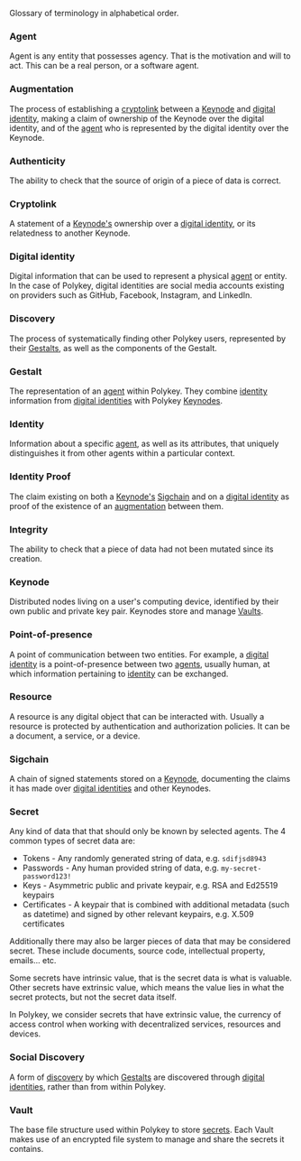Glossary of terminology in alphabetical order.

### Agent

Agent is any entity that possesses agency. That is the motivation and will to act. This can be a real person, or a software agent.

### Augmentation

The process of establishing a [cryptolink](./Glossary.md#cryptolink) between a [Keynode](./Glossary.md#keynode) and [digital identity](./Glossary.md#digital-identity), making a claim of ownership of the Keynode over the digital identity, and of the [agent](./Glossary.md#agent) who is represented by the digital identity over the Keynode.

### Authenticity

The ability to check that the source of origin of a piece of data is correct.

### Cryptolink

A statement of a [Keynode's](./Glossary.md#keynode) ownership over a [digital identity](./Glossary.md#digital-identity), or its relatedness to another Keynode.

### Digital identity

Digital information that can be used to represent a physical [agent](./Glossary.md#agent) or entity. In the case of Polykey, digital identities are social media accounts existing on providers such as GitHub, Facebook, Instagram, and LinkedIn.

### Discovery

The process of systematically finding other Polykey users, represented by their [Gestalts](./Glossary.md#gestalt), as well as the components of the Gestalt.

### Gestalt

The representation of an [agent](./Glossary.md#agent) within Polykey. They combine [identity](./Glossary.md#identity) information from [digital identities](./Glossary.md#digital-identity) with Polykey [Keynodes](./Glossary.md#keynode).

### Identity

Information about a specific [agent](./Glossary.md#agent), as well as its attributes, that uniquely distinguishes it from other agents within a particular context.

### Identity Proof

The claim existing on both a [Keynode's](./Glossary.md#keynode) [Sigchain](./Glossary.md#sigchain) and on a [digital identity](./Glossary.md#digital-identity) as proof of the existence of an [augmentation](./Glossary.md#augmentation) between them.

### Integrity

The ability to check that a piece of data had not been mutated since its creation.

### Keynode

Distributed nodes living on a user's computing device, identified by their own public and private key pair. Keynodes store and manage [Vaults](./Glossary.md#vault).

### Point-of-presence

A point of communication between two entities. For example, a [digital identity](./Glossary.md#digital-identity) is a point-of-presence between two [agents](./Glossary.md#agent), usually human, at which information pertaining to [identity](./Glossary.md#identity) can be exchanged.

### Resource

A resource is any digital object that can be interacted with. Usually a resource is protected by authentication and authorization policies. It can be a document, a service, or a device.

### Sigchain

A chain of signed statements stored on a [Keynode](./Glossary.md#keynode), documenting the claims it has made over [digital identities](./Glossary.md#digital-identity) and other Keynodes.

### Secret

Any kind of data that that should only be known by selected agents. The 4 common types of secret data are:

* Tokens - Any randomly generated string of data, e.g. `sdifjsd8943`
* Passwords - Any human provided string of data, e.g. `my-secret-password123!`
* Keys - Asymmetric public and private keypair, e.g. RSA and Ed25519 keypairs
* Certificates - A keypair that is combined with additional metadata (such as datetime) and signed by other relevant keypairs, e.g. X.509 certificates

Additionally there may also be larger pieces of data that may be considered secret. These include documents, source code, intellectual property, emails... etc.

Some secrets have intrinsic value, that is the secret data is what is valuable. Other secrets have extrinsic value, which means the value lies in what the secret protects, but not the secret data itself.

In Polykey, we consider secrets that have extrinsic value, the currency of access control when working with decentralized services, resources and devices.

### Social Discovery

A form of [discovery](./Glossary.md#discovery) by which [Gestalts](./Glossary.md#gestalt) are discovered through [digital identities](./Glossary.md#digital-identity), rather than from within Polykey.

### Vault

The base file structure used within Polykey to store [secrets](./Glossary.md#secret). Each Vault makes use of an encrypted file system to manage and share the secrets it contains.
